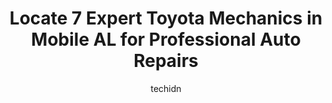 ---
layout: ampstory
image: https://images.unsplash.com/photo-1578659242540-6f036471ca61?ixlib=rb-4.0.3&ixid=MnwxMjA3fDB8MHxwaG90by1wYWdlfHx8fGVufDB8fHx8&auto=format&fit=crop&w=640&h=853&q=80
author: techidn
featured: false
description: Experience the excellence of automotive service by visiting the 7 best Toyota Mechanic in Mobile AL, USA. With their expertise, attention to detail, and commitment to customer satisfaction, 
title: Locate 7 Expert Toyota Mechanics in Mobile AL for Professional Auto Repairs
cover:
   title: Locate 7 Expert Toyota Mechanics in Mobile AL for Professional Auto Repairs
   subtitle: Rickpate
   background: https://images.unsplash.com/photo-1578659242540-6f036471ca61?ixlib=rb-4.0.3&ixid=MnwxMjA3fDB8MHxwaG90by1wYWdlfHx8fGVufDB8fHx8&auto=format&fit=crop&w=640&h=853&q=80

pages: 
 - layout: thirds
   top: <h1>#1 Springhill Toyota</h1>
   bottom: "<p>This was the most pleasant purchase weve ever had buying a used car! We found this Jeep online and drove from Louisiana and everything was exactly what told to us.  Le</p>"
   background: https://www.knot35.com/toplist/wp-content/uploads/2023/06/best-toyota-mechanic-1-in-mobile-al-1685831877.jpeg
   backgroundblur: true
 - layout: thirds
   top: <h1>#2 Springhill Toyota Service</h1>
   bottom: "<p>3062 Government Blvd, Mobile, AL 36606, United States</p>"
   background: https://www.knot35.com/toplist/wp-content/uploads/2023/06/best-toyota-mechanic-2-in-mobile-al-1685831878.jpeg
   cta:
      link: https://www.knot35.com/toplist/locate-7-expert-toyota-mechanics-in-mobile-al-for-professional-auto-repairs/
      text: Locate 7 Expert Toyota Mechanics in Mobile AL for Professional Auto Repairs
 - layout: thirds
   top: <h1>#3 R & R Automotive</h1>
   bottom: "<p>3255 Moffett Rd B, Mobile, AL 36607, United States</p>"
   background: https://www.knot35.com/toplist/wp-content/uploads/2023/06/best-toyota-mechanic-3-in-mobile-al-1685831878.jpeg
   cta:
      link: https://www.knot35.com/toplist/locate-7-expert-toyota-mechanics-in-mobile-al-for-professional-auto-repairs/
      text: Locate 7 Expert Toyota Mechanics in Mobile AL for Professional Auto Repairs
 - layout: thirds
   top: <h1>#4 Franklin Automotive</h1>
   bottom: "<p>575 Snow Rd, Mobile, AL 36608, United States</p>"
   background: https://images.unsplash.com/photo-1540457036297-448b6b99e91c?ixlib=rb-4.0.3&ixid=MnwxMjA3fDB8MHxwaG90by1wYWdlfHx8fGVufDB8fHx8&auto=format&fit=crop&w=640&h=853&q=80
   cta:
      link: https://www.knot35.com/toplist/locate-7-expert-toyota-mechanics-in-mobile-al-for-professional-auto-repairs/
      text: Locate 7 Expert Toyota Mechanics in Mobile AL for Professional Auto Repairs
 - layout: thirds
   top: <h1>#5 Jackson Auto Repair(over 30 years experience)</h1>
   bottom: "<p>4688 Bush Ln, Mobile, AL 36619, United States</p>"
   background: https://images.unsplash.com/photo-1536745287225-21d689278fd1?ixlib=rb-4.0.3&ixid=MnwxMjA3fDB8MHxwaG90by1wYWdlfHx8fGVufDB8fHx8&auto=format&fit=crop&w=640&h=853&q=80
   cta:
      link: https://www.knot35.com/toplist/locate-7-expert-toyota-mechanics-in-mobile-al-for-professional-auto-repairs/
      text: Locate 7 Expert Toyota Mechanics in Mobile AL for Professional Auto Repairs
 - layout: thirds
   top: <h1>#6 Marks Automotive Repair Inc</h1>
   bottom: "<p>3782 Halls Mill Rd, Mobile, AL 36693, United States</p>"
   background: https://images.unsplash.com/photo-1574169208507-84376144848b?ixlib=rb-4.0.3&ixid=MnwxMjA3fDB8MHxwaG90by1wYWdlfHx8fGVufDB8fHx8&auto=format&fit=crop&w=640&h=853&q=80
   cta:
      link: https://www.knot35.com/toplist/locate-7-expert-toyota-mechanics-in-mobile-al-for-professional-auto-repairs/
      text: Locate 7 Expert Toyota Mechanics in Mobile AL for Professional Auto Repairs
 - layout: thirds
   top: <h1>#7 Palmers Toyota Collision Center</h1>
   bottom: "<p>515 Dawes Rd, Mobile, AL 36695, United States</p>"
   background: https://images.unsplash.com/photo-1608501821300-4f99e58bba77?ixlib=rb-4.0.3&ixid=MnwxMjA3fDB8MHxwaG90by1wYWdlfHx8fGVufDB8fHx8&auto=format&fit=crop&w=640&h=853&q=80
   cta:
      link: https://www.knot35.com/toplist/locate-7-expert-toyota-mechanics-in-mobile-al-for-professional-auto-repairs/
      text: Locate 7 Expert Toyota Mechanics in Mobile AL for Professional Auto Repairs
 - layout: thirds
   middle: Continue reading...
   background: https://images.unsplash.com/photo-1527066579998-dbbae57f45ce?ixlib=rb-4.0.3&ixid=MnwxMjA3fDB8MHxwaG90by1wYWdlfHx8fGVufDB8fHx8&auto=format&fit=crop&w=640&h=853&q=80
   cta:
      link: https://www.knot35.com/toplist/locate-7-expert-toyota-mechanics-in-mobile-al-for-professional-auto-repairs/
      text: Locate 7 Expert Toyota Mechanics in Mobile AL for Professional Auto Repairs
      
---